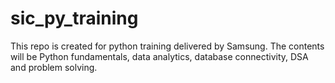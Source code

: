 # sic_py_training
This repo is created for python training delivered by Samsung. The contents will be Python fundamentals, data analytics, database connectivity, DSA and problem solving.                                                                       
